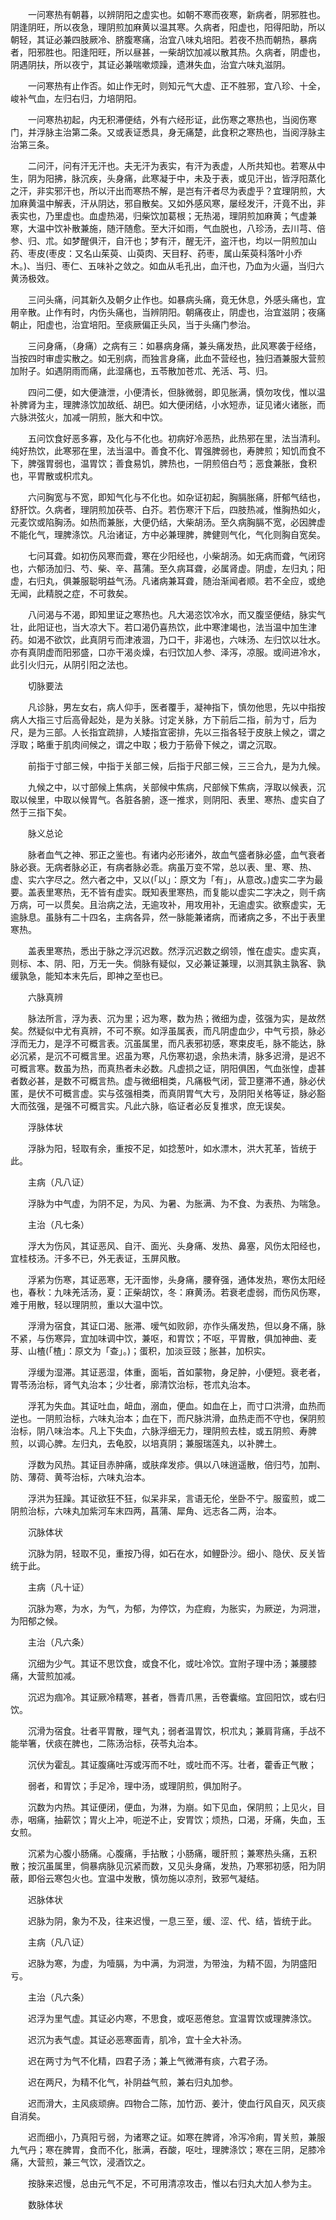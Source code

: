 <!-- { "loadSidebar": true } -->
　　一问寒热有朝暮，以辨阴阳之虚实也。如朝不寒而夜寒，新病者，阴邪胜也。阴逢阴旺，所以夜急，理阴煎加麻黄以温其寒。久病者，阳虚也，阳得阳助，所以朝轻，其证必兼四肢厥冷、脐腹寒痛，治宜八味丸培阳。若夜不热而朝热，暴病者，阳邪胜也。阳逢阳旺，所以昼甚，一柴胡饮加减以散其热。久病者，阴虚也，阴遇阴扶，所以夜宁，其证必兼喘嗽烦躁，遗淋失血，治宜六味丸滋阴。

　　一问寒热有止作否。如止作无时，则知元气大虚、正不胜邪，宜八珍、十全，峻补气血，左归右归，力培阴阳。

　　一问寒热初起，内无积滞便结，外有六经形证，此伤寒之寒热也，当阅伤寒门，并浮脉主治第二条。又或表证悉具，身无痛楚，此食积之寒热也，当阅浮脉主治第三条。

　　二问汗，问有汗无汗也。夫无汗为表实，有汗为表虚，人所共知也。若寒从中生，阴为阳拂，脉沉疾，头身痛，此寒凝于中，未及于表，或见汗出，皆浮阳蒸化之汗，非实邪汗也，所以汗出而寒热不解，是岂有汗者尽为表虚乎？宜理阴煎，大加麻黄温中解表，汗从阴达，邪自散矣。又如外感风寒，屡经发汗，汗竟不出，非表实也，乃里虚也。血虚热渴，归柴饮加葛根；无热渴，理阴煎加麻黄；气虚兼寒，大温中饮补散兼施，随汗随愈。至大汗如雨，气血脱也，八珍汤，去川芎、倍参、归、朮。如梦醒俱汗，自汗也；梦有汗，醒无汗，盗汗也，均以一阴煎加山药、枣皮(枣皮：又名山茱萸、山萸肉、天目籽、药枣，属山茱萸科落叶小乔木。)、当归、枣仁、五味补之敛之。如血从毛孔出，血汗也，乃血为火逼，当归六黄汤极效。

　　三问头痛，问其新久及朝夕止作也。如暴病头痛，竟无休息，外感头痛也，宜用辛散。止作有时，内伤头痛也，当辨阴阳。朝痛夜止，阴虚也，治宜滋阴；夜痛朝止，阳虚也，治宜培阳。至痰厥偏正头风，当于头痛门参治。

　　三问身痛，（身痛）之病有三：如暴病身痛，兼头痛发热，此风寒袭于经络，当按四时审虚实散之。如无别病，而独言身痛，此血不营经也，独归酒兼服大营煎加附子。如遇阴雨而痛，此湿痛也，五苓散加苍朮、羌活、芎、归。

　　四问二便，如大便溏泄，小便清长，但脉微弱，即见胀满，慎勿攻伐，惟以温补脾肾为主，理脾涤饮加故纸、胡巴。如大便闭结，小水短赤，证见诸火诸胀，而六脉洪弦火，加减一阴煎，胀大和中饮。

　　五问饮食好恶多寡，及化与不化也。初病好冷恶热，此热邪在里，法当清利。纯好热饮，此寒邪在里，法当温中。善食不化、胃强脾弱也，寿脾煎；知饥而食不下，脾强胃弱也，温胃饮；善食易饥，脾热也，一阴煎倍白芍；恶食兼胀，食积也，平胃散或枳朮丸。

　　六问胸宽与不宽，即知气化与不化也。如杂证初起，胸膈胀痛，肝郁气结也，舒肝饮。久病者，理阴煎加茯苓、白芥。若伤寒汗下后，四肢热减，惟胸热如火，元麦饮或陷胸汤。如热而兼胀，大便仍结，大柴胡汤。至久病胸膈不宽，必因脾虚不能化气，理脾涤饮。凡治诸证，方中必兼理脾，脾健则气化，气化则胸自宽矣。

　　七问耳聋。如初伤风寒而聋，寒在少阳经也，小柴胡汤。如无病而聋，气闭窍也，六郁汤加归、芍、柴、辛、菖蒲。至久病耳聋，必属肾虚。阴虚，左归丸；阳虚，右归丸，俱兼服聪明益气汤。凡诸病兼耳聋，随治渐闻者顺。若不全应，或绝无闻，此精脱之症，不可救矣。

　　八问渴与不渴，即知里证之寒热也。凡大渴恣饮冷水，而又腹坚便结，脉实气壮，此阳证也，当大凉大下。若口渴仍喜热饮，此中寒津竭也，法当温中加生津药。如渴不欲饮，此真阴亏而津液涸，乃口干，非渴也，六味汤、左归饮以壮水。亦有真阴虚而阳邪盛，口亦干渴炎燥，右归饮加人参、泽泻，凉服。或间进冷水，此引火归元，从阴引阳之法也。

　　切脉要法

　　凡诊脉，男左女右，病人仰手，医者覆手，凝神指下，慎勿他思，先以中指按病人大指三寸后高骨起处，是为关脉。讨定关脉，方下前后二指，前为寸，后为尺，是为三部。人长指宜疏排，人矮指宜密排，先以三指各轻于皮肤上候之，谓之浮取；略重于肌肉间候之，谓之中取；极力于筋骨下候之，谓之沉取。

　　前指于寸部三候，中指于关部三候，后指于尺部三候，三三合九，是为九候。

　　九候之中，以寸部候上焦病，关部候中焦病，尺部候下焦病，浮取以候表，沉取以候里，中取以候胃气。各脏各腑，逐一推求，则阴阳、表里、寒热、虚实自了然于三指下矣。

　　脉义总论

　　脉者血气之神、邪正之鉴也。有诸内必形诸外，故血气盛者脉必盛，血气衰者脉必衰。无病者脉必正，有病者脉必乖。病虽万变不常，总以表、里、寒、热、虚、实六字尽之。然六者之中，又以(「以」：原文为「有」，从意改。)虚实二字为最要。盖表里寒热，无不皆有虚实。既知表里寒热，而复能以虚实二字决之，则千病万病，可一以贯矣。且治病之法，无逾攻补，用攻用补，无逾虚实。欲察虚实，无逾脉息。虽脉有二十四名，主病各异，然一脉能兼诸病，而诸病之多，不出于表里寒热。

　　盖表里寒热，悉出于脉之浮沉迟数。然浮沉迟数之纲领，惟在虚实。虚实真，则标、本、阴、阳，万无一失。倘脉有疑似，又必兼证兼理，以测其孰主孰客、孰缓孰急，能知本末先后，即神之至也已。

　　六脉真辨

　　脉法所言，浮为表、沉为里；迟为寒，数为热；微细为虚，弦强为实，是故然矣。然疑似中尤有真辨，不可不察。如浮虽属表，而凡阴虚血少，中气亏损，脉必浮而无力，是浮不可概言表。沉虽属里，而凡表邪初感，寒束皮毛，脉不能达，脉必沉紧，是沉不可概言里。迟虽为寒，凡伤寒初退，余热未清，脉多迟滑，是迟不可概言寒。数虽为热，而真热者未必数。凡虚损之证，阴阳俱困，气血张惶，虚甚者数必甚，是数不可概言热。虚与微细相类，凡痛极气闭，营卫壅滞不通，脉必伏匿，是伏不可概言虚。实与弦强相类，而真阴胃气大亏，及阴阳关格等证，脉必豁大而弦强，是强不可概言实。凡此六脉，临证者必反复推求，庶无误矣。

　　浮脉体状

　　浮脉为阳，轻取有余，重按不足，如捻葱叶，如水漂木，洪大芤革，皆统于此。

　　主病（凡八证）

　　浮脉为中气虚，为阴不足，为风、为暑、为胀满、为不食、为表热、为喘急。

　　主治（凡七条）

　　浮大为伤风，其证恶风、自汗、面光、头身痛、发热、鼻塞，风伤太阳经也，宜桂枝汤。汗多不已，外无表证，玉屏风散。

　　浮紧为伤寒，其证恶寒，无汗面惨，头身痛，腰脊强，通体发热，寒伤太阳经也，春秋：九味羌活汤，夏：正柴胡饮，冬：麻黄汤。若衰老虚弱，而伤风伤寒，难于用散，轻以理阴煎，重以大温中饮。

　　浮滑为宿食，其证口渴、胀滞、嗳气如败卵，亦作头痛发热，但以身不痛，脉不紧，与伤寒异，宜加味调中饮，兼呕，和胃饮；不呕，平胃散，俱加神曲、麦芽、山楂(「楂」：原文为「查」。)；蛋积，加淡豆豉；胀甚，加枳实。

　　浮缓为湿滞。其证恶湿，体重，面垢，首如蒙物，身足肿，小便短。衰老者，胃苓汤治标，肾气丸治本；少壮者，廓清饮治标，苍朮丸治本。

　　浮芤为失血。其证吐血，衄血，溺血，便血。如血在上，而寸口洪滑，血热而逆也。一阴煎治标，六味丸治本；血在下，而尺脉洪滑，血热走而不守也，保阴煎治标，阴八味治本。凡上下失血，六脉浮细无力，理阴煎去桂，或五阴煎、寿脾煎，以调心脾。左归丸，去龟胶，以培真阴；兼服瑞莲丸，以补脾土。

　　浮数为风热。其证目赤肿痛，或肤痒发疹。俱以八味逍遥散，倍归芍，加荆、防、薄荷、黄芩治标，六味丸治本。

　　浮洪为狂躁。其证欲狂不狂，似呆非呆，言语无伦，坐卧不宁。服蛮煎，或二阴煎治标，六味丸加紫河车末四两，菖蒲、犀角、远志各二两，治本。

　　沉脉体状

　　沉脉为阴，轻取不见，重按乃得，如石在水，如鲤卧沙。细小、隐伏、反关皆统于此。

　　主病（凡十证）

　　沉脉为寒，为水，为气，为郁，为停饮，为症瘕，为胀实，为厥逆，为洞泄，为阳郁之候。

　　主治（凡六条）

　　沉细为少气。其证不思饮食，或食不化，或吐冷饮。宜附子理中汤；兼腰膝痛，大营煎加减。

　　沉迟为痼冷。其证厥冷精寒，甚者，唇青爪黑，舌卷囊缩。宜回阳饮，或右归饮。

　　沉滑为宿食。壮者平胃散，理气丸；弱者温胃饮，枳朮丸；兼肩背痛，手战不能举箸，伏痰在脾也，二陈汤治标，茯苓丸治本。

　　沉伏为霍乱。其证腹痛吐泻或泻而不吐，或吐而不泻。壮者，藿香正气散；

　　弱者，和胃饮；手足冷，理中汤，或理阴煎，俱加附子。

　　沉数为内热。其证便闭，便血，为淋，为崩。如下见血，保阴煎；上见火，目赤，咽痛，抽薪饮；胃火上冲，呃逆不止，安胃饮；烦热，口渴，牙痛，失血，玉女煎。

　　沉紧为心腹小肠痛。心腹痛，手拈散；小肠痛，暖肝煎；兼寒热头痛，五积散；按沉虽属里，倘暴病脉见沉紧而数，又见头身痛，发热，乃寒邪初感，阳为阴蔽，即俗云寒包火也。宜温中发散，慎勿施以凉剂，致邪气凝结。

　　迟脉体状

　　迟脉为阴，象为不及，往来迟慢，一息三至，缓、涩、代、结，皆统于此。

　　主病（凡八证）

　　迟脉为寒，为虚，为噎膈，为中满，为洞泄，为带浊，为精不固，为阴盛阳亏。

　　主治（凡六条）

　　迟浮为里气虚。其证必内寒，不思食，或呕恶倦怠。宜温胃饮或理脾涤饮。

　　迟沉为表气虚。其证必恶寒面青，肌冷，宜十全大补汤。

　　迟在两寸为气不化精，四君子汤；兼上气微滞有痰，六君子汤。

　　迟在两尺，为精不化气，补阴益气煎，兼右归丸加参。

　　迟而滑大，主风痰顽痹。四物合二陈，加竹沥、姜汁，使血行风自灭，风灭痰自消矣。

　　迟而细小，乃真阳亏弱，为诸寒之证。如寒在脾肾，冷泻冷痢，胃关煎，兼服九气丹；寒在脾胃，食而不化，胀满，吞酸，呕吐，理脾涤饮；寒在三阴，足膝冷痛，大营煎，兼三气饮，浸酒饮之。

　　按脉来迟慢，总由元气不足，不可用清凉攻击，惟以右归丸大加人参为主。

　　数脉体状

